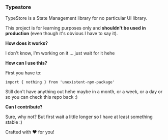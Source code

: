 ### Typestore

TypeStore is a State Management library for no particular UI library.

This project is for learning purposes only and **shouldn't be used in production** (even though it's obvious I have to say it).

**How does it works?**

I don't know, I'm working on it ... just wait for it hehe

**How can I use this?**

First you have to:

`import { nothing } from 'unexistent-npm-package'`

Still don't have anything out hehe maybe in a month, or a week, or a day or so you can check this repo back :)

**Can I contribute?**

Sure, why not? But first wait a little longer so I have at least something stable :)

Crafted with :heart: for you!

